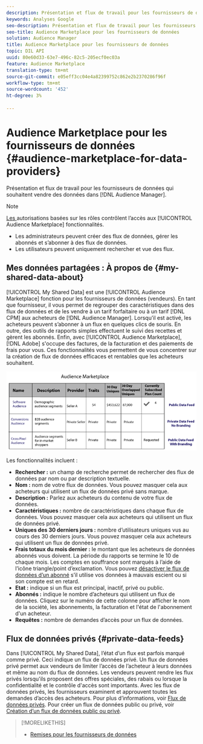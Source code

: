 ```yaml
---
description: Présentation et flux de travail pour les fournisseurs de données qui souhaitent vendre des données depuis l’Audience Manager.
keywords: Analyses Google
seo-description: Présentation et flux de travail pour les fournisseurs de données qui souhaitent vendre des données depuis l’Audience Manager.
seo-title: Audience Marketplace pour les fournisseurs de données
solution: Audience Manager
title: Audience Marketplace pour les fournisseurs de données
topic: DIL API
uuid: 80e60d33-63e7-496c-82c5-205ecf0ec03a
feature: Audience Marketplace
translation-type: tm+mt
source-git-commit: e05eff3cc04e4a82399752c862e2b2370286f96f
workflow-type: tm+mt
source-wordcount: '452'
ht-degree: 3%

---
```



# Audience Marketplace pour les fournisseurs de données {#audience-marketplace-for-data-providers}

Présentation et flux de travail pour les fournisseurs de données qui souhaitent vendre des données dans [!DNL Audience Manager].

<!-- c_marketplace_provider.xml -->

>[!NOTE]
>
>[Les ](../../../reporting/reports-dashboard.md) autorisations basées sur les rôles contrôlent l’accès aux  [!UICONTROL Audience Marketplace] fonctionnalités.
>
>* Les administrateurs peuvent créer des flux de données, gérer les abonnés et s’abonner à des flux de données.
>* Les utilisateurs peuvent uniquement rechercher et vue des flux.


## Mes données partagées : À propos de {#my-shared-data-about}

[!UICONTROL My Shared Data] est une  [!UICONTROL Audience Marketplace] fonction pour les fournisseurs de données (vendeurs). En tant que fournisseur, il vous permet de regrouper des caractéristiques dans des flux de données et de les vendre à un tarif forfaitaire ou à un tarif [!DNL CPM] aux acheteurs de [!DNL Audience Manager]. Lorsqu’il est activé, les acheteurs peuvent s’abonner à un flux en quelques clics de souris. En outre, des outils de rapports simples effectuent le suivi des recettes et gèrent les abonnés. Enfin, avec [!UICONTROL Audience Marketplace], [!DNL Adobe] s&#39;occupe des factures, de la facturation et des paiements de frais pour vous. Ces fonctionnalités vous permettent de vous concentrer sur la création de flux de données efficaces et rentables que les acheteurs souhaitent.

![](assets/seller_marketplace.png)

<!-- c_myshared_data.xml -->

Les fonctionnalités incluent :

* **Rechercher :** un champ de recherche permet de rechercher des flux de données par nom ou par description textuelle.
* **Nom :** nom de votre flux de données. Vous pouvez masquer cela aux acheteurs qui utilisent un flux de données privé sans marque.
* **Description :** Parlez aux acheteurs du contenu de votre flux de données.
* **Caractéristiques :** nombre de caractéristiques dans chaque flux de données. Vous pouvez masquer cela aux acheteurs qui utilisent un flux de données privé.
* **Uniques des 30 derniers jours :** nombre d’utilisateurs uniques vus au cours des 30 derniers jours. Vous pouvez masquer cela aux acheteurs qui utilisent un flux de données privé.
* **Frais totaux du mois dernier :** le montant que les acheteurs de données abonnés vous doivent. La période du rapports se termine le 10 de chaque mois. Les comptes en souffrance sont marqués à l’aide de l’icône triangle/point d’exclamation. Vous pouvez [désactiver le flux de données d’un abonné](../../../features/audience-marketplace/marketplace-data-providers/marketplace-create-manage-feeds.md#deactivate-data-feed) s’il utilise vos données à mauvais escient ou si son compte est en retard.
* **Etat :**  indique si un flux est principal, inactif, privé ou public.
* **Abonnés :** indique le nombre d’acheteurs qui utilisent un flux de données. Cliquez sur le numéro de cette colonne pour afficher le nom de la société, les abonnements, la facturation et l&#39;état de l&#39;abonnement d&#39;un acheteur.
* **Requêtes :** nombre de demandes d’accès pour un flux de données.

## Flux de données privés {#private-data-feeds}

Dans [!UICONTROL My Shared Data], l’état d’un flux est parfois marqué comme privé. Ceci indique un flux de données privé. Un flux de données privé permet aux vendeurs de limiter l’accès de l’acheteur à leurs données et même au nom du flux de données. Les vendeurs peuvent rendre les flux privés lorsqu&#39;ils proposent des offres spéciales, des rabais ou lorsque la confidentialité et le contrôle d&#39;accès sont importants. Avec les flux de données privés, les fournisseurs examinent et approuvent toutes les demandes d’accès des acheteurs. Pour plus d’informations, voir [Flux de données privés](../../../features/audience-marketplace/marketplace-private-feeds.md). Pour créer un flux de données public ou privé, voir [Création d’un flux de données public ou privé](../../../features/audience-marketplace/marketplace-data-providers/marketplace-create-manage-feeds.md#create-public-private-data-feed).

>[!MORELIKETHIS]
>
>* [Remises pour les fournisseurs de données](../../../features/audience-marketplace/marketplace-data-providers/marketplace-create-manage-feeds.md#discounts)

